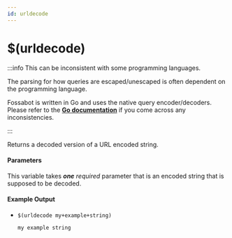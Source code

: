 ```yaml
---
id: urldecode
---
```


# $(urldecode)

:::info This can be inconsistent with some programming languages.

The parsing for how queries are escaped/unescaped is often dependent on the programming language.

Fossabot is written in Go and uses the native query encoder/decoders. Please refer to the [**Go documentation**](https://pkg.go.dev/net/url#QueryEscape) if you come across any inconsistencies.

:::

Returns a decoded version of a URL encoded string.

#### Parameters

This variable takes ***one*** *required* parameter that is an encoded string that is supposed to be decoded.

#### Example Output

* `$(urldecode my+example+string)`

    ```
    my example string
    ```
